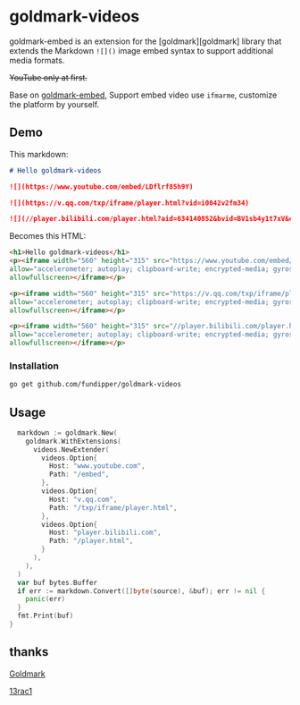 # goldmark-videos

goldmark-embed is an extension for the [goldmark][goldmark] library that extends
the Markdown `![]()` image embed syntax to support additional media formats.

~~YouTube only at first.~~

Base on [goldmark-embed](github.com/fundipper/goldmark-embed), Support embed video use `ifmarme`, customize the platform by yourself.

## Demo

This markdown:

```md
# Hello goldmark-videos

![](https://www.youtube.com/embed/LDflrf85h9Y)

![](https://v.qq.com/txp/iframe/player.html?vid=i0042v2fm34)

![](//player.bilibili.com/player.html?aid=634140852&bvid=BV1sb4y1t7xV&cid=442265383&page=1)
```

Becomes this HTML:

```html
<h1>Hello goldmark-videos</h1>
<p><iframe width="560" height="315" src="https://www.youtube.com/embed/dQw4w9WgXcQ" frameborder="0"
allow="accelerometer; autoplay; clipboard-write; encrypted-media; gyroscope; picture-in-picture"
allowfullscreen></iframe></p>

<p><iframe width="560" height="315" src="https://v.qq.com/txp/iframe/player.html?vid=i0042v2fm34" frameborder="0"
allow="accelerometer; autoplay; clipboard-write; encrypted-media; gyroscope; picture-in-picture"
allowfullscreen></iframe></p>

<p><iframe width="560" height="315" src="//player.bilibili.com/player.html?aid=634140852&bvid=BV1sb4y1t7xV&cid=442265383&page=1" frameborder="0"
allow="accelerometer; autoplay; clipboard-write; encrypted-media; gyroscope; picture-in-picture"
allowfullscreen></iframe></p>
```

### Installation

```bash
go get github.com/fundipper/goldmark-videos
```

## Usage

```go
  markdown := goldmark.New(
    goldmark.WithExtensions(
      videos.NewExtender(
        videos.Option{
          Host: "www.youtube.com",
          Path: "/embed",
        },
        videos.Option{
          Host: "v.qq.com",
          Path: "/txp/iframe/player.html",
        },
        videos.Option{
          Host: "player.bilibili.com",
          Path: "/player.html",
        }
      ),
    ),
  )
  var buf bytes.Buffer
  if err := markdown.Convert([]byte(source), &buf); err != nil {
    panic(err)
  }
  fmt.Print(buf)
}
```

## thanks

[Goldmark](https://github.com/yuin/goldmark)

[13rac1](https://github.com/13rac1/goldmark-embed)
